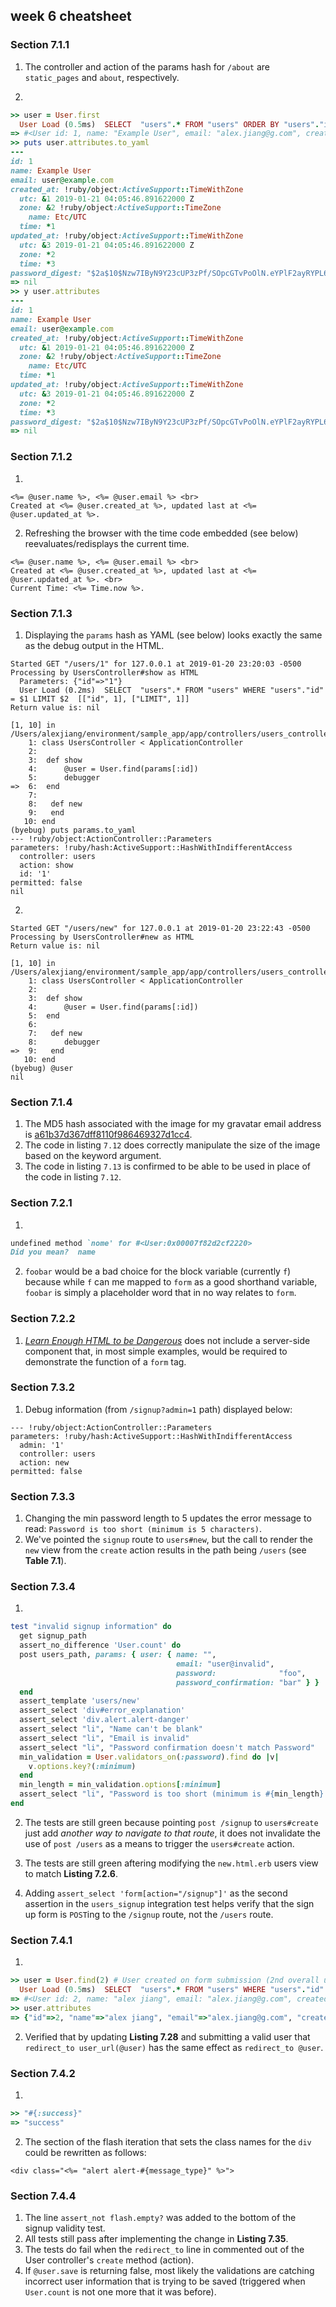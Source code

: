 ## week 6 cheatsheet

### Section 7.1.1

1. The controller and action of the params hash for `/about` are `static_pages` and `about`, respectively.

2.

```ruby
>> user = User.first 
  User Load (0.5ms)  SELECT  "users".* FROM "users" ORDER BY "users"."id" ASC LIMIT $1  [["LIMIT", 1]]
=> #<User id: 1, name: "Example User", email: "alex.jiang@g.com", created_at: "2019-01-21 04:05:46", updated_at: "2019-01-21 04:05:46", password_digest: "$2a$10$Nzw7IByN9Y23cUP3zPf/SOpcGTvPoOlN.eYPlF2ayRY...">
>> puts user.attributes.to_yaml
---
id: 1
name: Example User
email: user@example.com
created_at: !ruby/object:ActiveSupport::TimeWithZone
  utc: &1 2019-01-21 04:05:46.891622000 Z
  zone: &2 !ruby/object:ActiveSupport::TimeZone
    name: Etc/UTC
  time: *1
updated_at: !ruby/object:ActiveSupport::TimeWithZone
  utc: &3 2019-01-21 04:05:46.891622000 Z
  zone: *2
  time: *3
password_digest: "$2a$10$Nzw7IByN9Y23cUP3zPf/SOpcGTvPoOlN.eYPlF2ayRYPL6tgpfnje"
=> nil
>> y user.attributes
---
id: 1
name: Example User
email: user@example.com
created_at: !ruby/object:ActiveSupport::TimeWithZone
  utc: &1 2019-01-21 04:05:46.891622000 Z
  zone: &2 !ruby/object:ActiveSupport::TimeZone
    name: Etc/UTC
  time: *1
updated_at: !ruby/object:ActiveSupport::TimeWithZone
  utc: &3 2019-01-21 04:05:46.891622000 Z
  zone: *2
  time: *3
password_digest: "$2a$10$Nzw7IByN9Y23cUP3zPf/SOpcGTvPoOlN.eYPlF2ayRYPL6tgpfnje"
=> nil
```

### Section 7.1.2
1.

```erb
<%= @user.name %>, <%= @user.email %> <br>
Created at <%= @user.created_at %>, updated last at <%= @user.updated_at %>.
```

2. Refreshing the browser with the time code embedded (see below) reevaluates/redisplays the current time.

```erb
<%= @user.name %>, <%= @user.email %> <br>
Created at <%= @user.created_at %>, updated last at <%= @user.updated_at %>. <br>
Current Time: <%= Time.now %>.
```

### Section 7.1.3

1. Displaying the `params` hash as YAML (see below) looks exactly the same as the debug output in the HTML.


```
Started GET "/users/1" for 127.0.0.1 at 2019-01-20 23:20:03 -0500
Processing by UsersController#show as HTML
  Parameters: {"id"=>"1"}
  User Load (0.2ms)  SELECT  "users".* FROM "users" WHERE "users"."id" = $1 LIMIT $2  [["id", 1], ["LIMIT", 1]]
Return value is: nil

[1, 10] in /Users/alexjiang/environment/sample_app/app/controllers/users_controller.rb
    1: class UsersController < ApplicationController
    2: 
    3: 	def show
    4: 		@user = User.find(params[:id])
    5: 		debugger
=>  6: 	end
    7: 
    8:   def new
    9:   end
   10: end
(byebug) puts params.to_yaml
--- !ruby/object:ActionController::Parameters
parameters: !ruby/hash:ActiveSupport::HashWithIndifferentAccess
  controller: users
  action: show
  id: '1'
permitted: false
nil
```

2.

```
Started GET "/users/new" for 127.0.0.1 at 2019-01-20 23:22:43 -0500
Processing by UsersController#new as HTML
Return value is: nil

[1, 10] in /Users/alexjiang/environment/sample_app/app/controllers/users_controller.rb
    1: class UsersController < ApplicationController
    2: 
    3: 	def show
    4: 		@user = User.find(params[:id])
    5: 	end
    6: 
    7:   def new
    8:   	debugger
=>  9:   end
   10: end
(byebug) @user
nil
```

### Section 7.1.4
1. The MD5 hash associated with the image for my gravatar email address is [a61b37d367dff8110f986469327d1cc4](https://secure.gravatar.com/avatar/a61b37d367dff8110f986469327d1cc4).
2. The code in listing `7.12` does correctly manipulate the size of the image based on the keyword argument.
3. The code in listing `7.13` is confirmed to be able to be used in place of the code in listing `7.12`.

### Section 7.2.1
1.

```ruby
undefined method `nome' for #<User:0x00007f82d2cf2220>
Did you mean?  name
```

2. `foobar` would be a bad choice for the block variable (currently `f`) because while `f` can me mapped to `form` as a good shorthand variable, `foobar` is simply a placeholder word that in no way relates to `form`.

### Section 7.2.2
1. [*Learn Enough HTML to be Dangerous*](http://learnenough.com/html-tutorial) does not include a server-side component that, in most simple examples, would be required to demonstrate the function of a `form` tag.

### Section 7.3.2
1. Debug information (from `/signup?admin=1` path) displayed below:

```
--- !ruby/object:ActionController::Parameters
parameters: !ruby/hash:ActiveSupport::HashWithIndifferentAccess
  admin: '1'
  controller: users
  action: new
permitted: false
```

### Section 7.3.3
1. Changing the min password length to 5 updates the error message to read: `Password is too short (minimum is 5 characters)`.
2. We've pointed the `signup` route to `users#new`, but the call to render the `new` view from the `create` action results in the path being `/users` (see **Table 7.1**).

### Section 7.3.4
1.

```ruby
test "invalid signup information" do
  get signup_path
  assert_no_difference 'User.count' do
  post users_path, params: { user: { name: "",
                                     email: "user@invalid",
                                     password:              "foo",
                                     password_confirmation: "bar" } }
  end
  assert_template 'users/new'
  assert_select 'div#error_explanation'
  assert_select 'div.alert.alert-danger'
  assert_select "li", "Name can't be blank"
  assert_select "li", "Email is invalid"
  assert_select "li", "Password confirmation doesn't match Password"
  min_validation = User.validators_on(:password).find do |v|
    v.options.key?(:minimum)
  end
  min_length = min_validation.options[:minimum]
  assert_select "li", "Password is too short (minimum is #{min_length} characters)"
end
```

2. The tests are still green because pointing `post /signup` to `users#create` just add *another way to navigate to that route*, it does not invalidate the use of `post /users` as a means to trigger the `users#create` action.

3. The tests are still green aftering modifying the `new.html.erb` users view to match **Listing 7.2.6**.

4. Adding `assert_select 'form[action="/signup"]'` as the second assertion in the `users_signup` integration test helps verify that the sign up form is `POST`ing to the `/signup` route, not the `/users` route.

### Section 7.4.1
1.

```ruby
>> user = User.find(2) # User created on form submission (2nd overall user)
  User Load (0.5ms)  SELECT  "users".* FROM "users" WHERE "users"."id" = $1 LIMIT $2  [["id", 2], ["LIMIT", 1]]
=> #<User id: 2, name: "alex jiang", email: "alex.jiang@g.com", created_at: "2019-01-21 21:06:43", updated_at: "2019-01-21 21:06:43", password_digest: "$2a$10$7jQSCRZ4z8h0eBRnqWYk5.8r4ZFzUKuYvFylU/gxCVt...">
>> user.attributes                                                         
=> {"id"=>2, "name"=>"alex jiang", "email"=>"alex.jiang@g.com", "created_at"=>Sun, 21 Jan 2019 21:06:43 UTC +00:00, "updated_at"=>Sun, 21 Jan 2019 21:06:43 UTC +00:00, "password_digest"=>"$2a$10$7jQSCRZ4z8h0eBRnqWYk5.8r4ZFzUKuYvFylU/gxCVt0ypb6DRime"}
```

2. Verified that by updating **Listing 7.28** and submitting a valid user that `redirect_to user_url(@user)` has the same effect as `redirect_to @user`.

### Section 7.4.2
1.

```ruby
>> "#{:success}"
=> "success"
```

2. The section of the flash iteration that sets the class names for the `div` could be rewritten as follows:

```erb
<div class="<%= "alert alert-#{message_type}" %>">
```

### Section 7.4.4
1. The line `assert_not flash.empty?` was added to the bottom of the signup validity test.
2. All tests still pass after implementing the change in **Listing 7.35**.
3. The tests do fail when the `redirect_to` line in commented out of the User controller's `create` method (action).
4. If `@user.save` is returning false, most likely the validations are catching incorrect user information that is trying to be saved (triggered when `User.count` is not one more that it was before).


